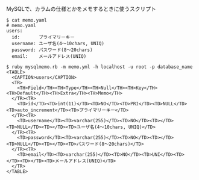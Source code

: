 MySQLで、カラムの仕様とかをメモするときに使うスクリプト

    $ cat memo.yaml
    # memo.yaml
    users:
      id:       プライマリーキー
      username: ユーザ名(4〜10chars, UNIQ)
      password: パスワード(8〜20chars)
      email:    メールアドレス(UNIQ)
     
    $ ruby mysqlmemo.rb -m memo.yml -h localhost -u root -p database_name
    <TABLE>
      <CAPTION>users</CAPTION>
      <TR>
        <TH>Field</TH><TH>Type</TH><TH>Null</TH><TH>Key</TH><TH>Default</TH><TH>Extra</TH><TH>Memo</TH>
      </TR><TR>
        <TD>id</TD><TD>int(11)</TD><TD>NO</TD><TD>PRI</TD><TD>NULL</TD><TD>auto_increment</TD><TD>プライマリーキー</TD>
      </TR><TR>
        <TD>username</TD><TD>varchar(255)</TD><TD>NO</TD><TD></TD><TD>NULL</TD><TD></TD><TD>ユーザ名(4〜10chars, UNIQ)</TD>
      </TR><TR>
        <TD>password</TD><TD>varchar(255)</TD><TD>NO</TD><TD></TD><TD>NULL</TD><TD></TD><TD>パスワード(8〜20chars)</TD>
      </TR><TR>
        <TD>email</TD><TD>varchar(255)</TD><TD>NO</TD><TD>UNI</TD><TD></TD><TD></TD><TD>メールアドレス(UNIQ)</TD>
      </TR>
    </TABLE>

